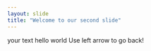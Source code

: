 ```yaml
---
layout: slide
title: "Welcome to our second slide"
---
```

your text hello world
Use left arrow to go back!
